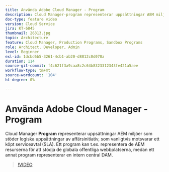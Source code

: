 ```yaml
---
title: Använda Adobe Cloud Manager - Program
description: Cloud Manager-program representerar uppsättningar AEM miljöer som stöder logiska uppsättningar av affärsinitiativ, som vanligtvis motsvarar ett köpt serviceavtal (SLA). Ett program kan t.ex. representera de AEM resurserna för att stödja de globala offentliga webbplatserna, medan ett annat program representerar en intern central DAM.
doc-type: feature video
version: Cloud Service
jira: KT-6845
thumbnail: 26313.jpg
topic: Architecture
feature: Cloud Manager, Production Programs, Sandbox Programs
role: Architect, Developer, Admin
level: Beginner
exl-id: 1dcbd6b5-3261-4cb1-ab20-d8812c0d070a
duration: 114
source-git-commit: f4c621f3a9caa8c2c64b8323312343fe421a5aee
workflow-type: tm+mt
source-wordcount: '104'
ht-degree: 0%

---
```


# Använda Adobe Cloud Manager - Program

Cloud Manager **Program** representerar uppsättningar AEM miljöer som stöder logiska uppsättningar av affärsinitiativ, som vanligtvis motsvarar ett köpt serviceavtal (SLA). Ett program kan t.ex. representera de AEM resurserna för att stödja de globala offentliga webbplatserna, medan ett annat program representerar en intern central DAM.

>[!VIDEO](https://video.tv.adobe.com/v/26313?quality=12&learn=on)
